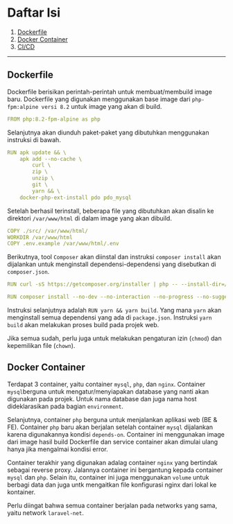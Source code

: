 # Daftar Isi
1. [Dockerfile](#Dockerfile)
2. [Docker Container](#DockerContainer)
3. [CI/CD](#CICD)

---

## Dockerfile <a name="Dockerfile"></a>
Dockerfile berisikan perintah-perintah untuk membuat/membuild image baru. Dockerfile yang digunakan menggunakan base image dari `php-fpm:alpine versi 8.2` untuk image yang akan di build.

```yml
FROM php:8.2-fpm-alpine as php
```

Selanjutnya akan diunduh paket-paket yang dibutuhkan menggunakan instruksi di bawah.

```yml
RUN apk update && \
    apk add --no-cache \
        curl \
        zip \
        unzip \
        git \
        yarn && \
    docker-php-ext-install pdo pdo_mysql
```
Setelah berhasil terinstall, beberapa file yang dibutuhkan akan disalin ke direktori `/var/www/html` di dalam image yang akan dibuild.

```yml
COPY ./src/ /var/www/html/
WORKDIR /var/www/html
COPY .env.example /var/www/html/.env
```

Berikutnya, tool `Composer` akan diinstal dan instruksi `composer install` akan dijalankan untuk menginstall dependensi-dependensi yang disebutkan di `composer.json`.

```yml
RUN curl -sS https://getcomposer.org/installer | php -- --install-dir=/usr/local/bin --filename=composer

RUN composer install --no-dev --no-interaction --no-progress --no-suggest --quiet
```

Instruksi selanjutnya adalah `RUN yarn && yarn build`. Yang mana `yarn` akan menginstall semua dependensi yang ada di `package.json`. Instruksi `yarn build` akan melakukan proses build pada projek web.

Jika semua sudah, perlu juga untuk melakukan pengaturan izin (`chmod`) dan kepemilikan file (`chown`).


## Docker Container <a name="DockerContainer"></a>
Terdapat 3 container, yaitu container `mysql`, `php`, dan `nginx`. Container `mysql`berguna untuk mengatur/menyiapakan database yang nanti akan digunakan pada projek. Untuk nama database dan juga nama host dideklarasikan pada bagian `environment`.

Selanjutnya, container `php` berguna untuk menjalankan aplikasi web (BE & FE). Container `php` baru akan berjalan setelah container `mysql` dijalankan karena digunakannya kondisi `depends-on`. Container ini menggunakan image dari image hasil build Dockerfile dan service container akan dimulai ulang hanya jika mengalmai kondisi error.

Container terakhir yang digunakan adalag container `nginx` yang bertindak sebagai reverse proxy. Jalannya container ini bergantung kepada container `mysql` dan `php`. Selain itu, container ini juga menggunakan `volume` untuk berbagi data dan juga untk mengaitkan file konfigurasi nginx dari lokal  ke kontainer.

Perlu diingat bahwa semua container berjalan pada networks yang sama, yaitu network `laravel-net`.